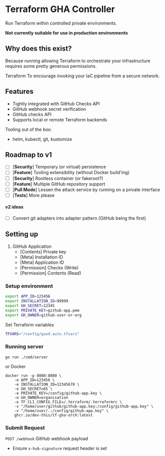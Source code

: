 # Terraform GHA Controller
Run Terraform within controlled private environments.

**Not currently suitable for use in production environments**

## Why does this exist?
Because running allowing Terraform to orchestrate your infrastructure requires some pretty generous permissions.

Terraform To encourage invoking your IaC pipeline from a secure network.

## Features

- Tightly integrated with GitHub Checks API
- GitHub webhook secret verification
- GitHub checks API
- Supports local or remote Terraform backends

Tooling out of the box:
- helm, kubectl, git, kustomize

## Roadmap to v1

- [ ] [**Security**] Temporary (or virtual) persistence
- [ ] [**Feature**] Tooling extensibility (without Docker build'ing)
- [ ] [**Security**] Rootless container (or fakeroot?)
- [ ] [**Feature**] Multiple GitHub repository support
- [ ] [**Pull Mode**] Lessen the attack service by running on a private interface
- [ ] [**Tests**] More please

#### v2 ideas
- [ ] Convert git adapters into adapter pattern (GitHub being the first) 


## Setting up
1. GitHub Application 
   - [Contents] Private key
   - [Meta] Installation ID
   - [Meta] Application ID
   - [Permission] Checks (Write)
   - [Permission] Contents (Read)
   
### Setup environment
```bash
export APP_ID=123456
export INSTALLATION_ID=99999
export GH_SECRET=12345
export PRIVATE_KEY=github-app.pem
export GH_OWNER=github-user-or-org
```

Set Terraform variables
```bash
TFVARS="/config/good.auto.tfvars"
```

### Running server
```
go run ./cmd/server
```
or Docker
```
docker run -p 8080:8080 \
    -e APP_ID=123456 \
    -e INSTALLATION_ID=12345678 \ 
    -e GH_SECRET=65 \ 
    -e PRIVATE_KEY=/config/github-app.key \
    -e GH_OWNER=organisation
    -e TF_CLI_CONFIG_FILE=/.terraform/.terraformrc \
    -v "/home/user/github/github-app.key:/config/github-app.key" \
    -v "/home/user/.:/config/github-app.key" \
    ghcr.io/dev-this/tf-gha-orch:latest
```

### Submit Request
`POST /webhook` GitHub webhook payload
- Ensure `x-hub-signature` request header is set

